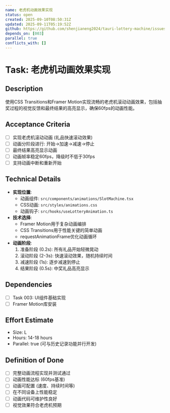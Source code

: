 ```yaml
---
name: 老虎机动画效果实现
status: open
created: 2025-09-10T08:50:31Z
updated: 2025-09-11T05:19:52Z
github: https://github.com/shenjianeng2024/tauri-lottery-machine/issues/5
depends_on: [003]
parallel: true
conflicts_with: []
---
```


# Task: 老虎机动画效果实现

## Description
使用CSS Transitions和Framer Motion实现流畅的老虎机滚动动画效果，包括抽奖过程的视觉反馈和最终结果的高亮显示，确保60fps的动画性能。

## Acceptance Criteria
- [ ] 实现老虎机滚动动画 (礼品快速滚动效果)
- [ ] 动画分阶段进行: 开始→加速→减速→停止
- [ ] 最终结果高亮显示动画
- [ ] 动画帧率稳定60fps，降级时不低于30fps
- [ ] 支持动画中断和重新开始

## Technical Details
- **实现位置**:
  - 动画组件: `src/components/animations/SlotMachine.tsx`
  - CSS动画: `src/styles/animations.css`
  - 动画钩子: `src/hooks/useLotteryAnimation.ts`
- **技术选择**:
  - Framer Motion用于复杂动画编排
  - CSS Transitions用于性能关键的简单动画
  - requestAnimationFrame优化动画循环
- **动画阶段**:
  1. 准备阶段 (0.2s): 所有礼品开始轻微晃动
  2. 滚动阶段 (2-3s): 快速滚动效果，随机持续时间
  3. 减速阶段 (1s): 逐步减速到停止
  4. 结果阶段 (0.5s): 中奖礼品高亮显示

## Dependencies
- [ ] Task 003: UI组件基础实现
- [ ] Framer Motion库安装

## Effort Estimate
- Size: L
- Hours: 14-18 hours
- Parallel: true (可与历史记录功能并行开发)

## Definition of Done
- [ ] 完整动画流程实现并测试通过
- [ ] 动画性能达标 (60fps基准)
- [ ] 动画可配置 (速度、持续时间等)
- [ ] 在不同设备上性能稳定
- [ ] 动画代码可维护性良好
- [ ] 视觉效果符合老虎机预期
